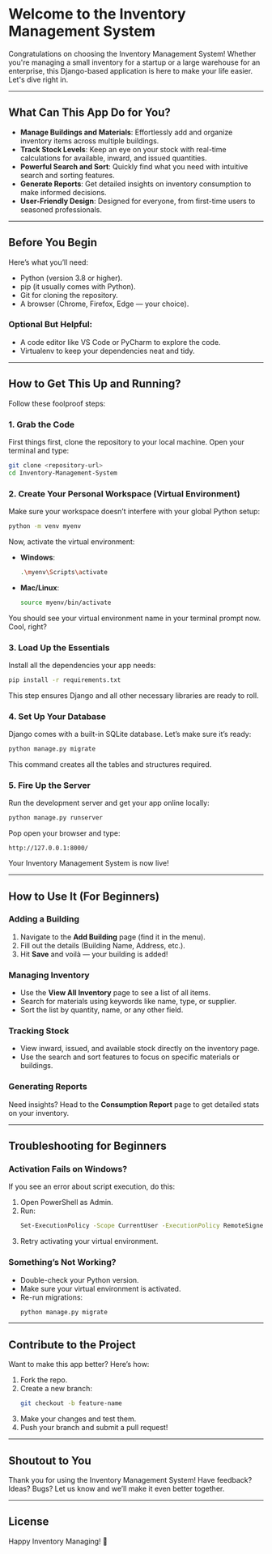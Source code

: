 # Welcome to the Inventory Management System

Congratulations on choosing the Inventory Management System! Whether you're managing a small inventory for a startup or a large warehouse for an enterprise, this Django-based application is here to make your life easier. Let's dive right in.

---

## What Can This App Do for You?

- **Manage Buildings and Materials**: Effortlessly add and organize inventory items across multiple buildings.
- **Track Stock Levels**: Keep an eye on your stock with real-time calculations for available, inward, and issued quantities.
- **Powerful Search and Sort**: Quickly find what you need with intuitive search and sorting features.
- **Generate Reports**: Get detailed insights on inventory consumption to make informed decisions.
- **User-Friendly Design**: Designed for everyone, from first-time users to seasoned professionals.

---

## Before You Begin

Here’s what you’ll need:

- Python (version 3.8 or higher).
- pip (it usually comes with Python).
- Git for cloning the repository.
- A browser (Chrome, Firefox, Edge — your choice).

### Optional But Helpful:

- A code editor like VS Code or PyCharm to explore the code.
- Virtualenv to keep your dependencies neat and tidy.

---

## How to Get This Up and Running?

Follow these foolproof steps:

### 1. Grab the Code
First things first, clone the repository to your local machine. Open your terminal and type:

```bash
git clone <repository-url>
cd Inventory-Management-System
```

### 2. Create Your Personal Workspace (Virtual Environment)
Make sure your workspace doesn’t interfere with your global Python setup:

```bash
python -m venv myenv
```

Now, activate the virtual environment:

- **Windows**:
  ```bash
  .\myenv\Scripts\activate
  ```
- **Mac/Linux**:
  ```bash
  source myenv/bin/activate
  ```

You should see your virtual environment name in your terminal prompt now. Cool, right?

### 3. Load Up the Essentials
Install all the dependencies your app needs:

```bash
pip install -r requirements.txt
```

This step ensures Django and all other necessary libraries are ready to roll.

### 4. Set Up Your Database
Django comes with a built-in SQLite database. Let’s make sure it’s ready:

```bash
python manage.py migrate
```

This command creates all the tables and structures required.

### 5. Fire Up the Server
Run the development server and get your app online locally:

```bash
python manage.py runserver
```

Pop open your browser and type:

```
http://127.0.0.1:8000/
```

Your Inventory Management System is now live!

---

## How to Use It (For Beginners)

### Adding a Building
1. Navigate to the **Add Building** page (find it in the menu).
2. Fill out the details (Building Name, Address, etc.).
3. Hit **Save** and voilà — your building is added!

### Managing Inventory
- Use the **View All Inventory** page to see a list of all items.
- Search for materials using keywords like name, type, or supplier.
- Sort the list by quantity, name, or any other field.

### Tracking Stock
- View inward, issued, and available stock directly on the inventory page.
- Use the search and sort features to focus on specific materials or buildings.

### Generating Reports
Need insights? Head to the **Consumption Report** page to get detailed stats on your inventory.

---

## Troubleshooting for Beginners

### Activation Fails on Windows?

If you see an error about script execution, do this:

1. Open PowerShell as Admin.
2. Run:
   ```bash
   Set-ExecutionPolicy -Scope CurrentUser -ExecutionPolicy RemoteSigned
   ```
3. Retry activating your virtual environment.

### Something’s Not Working?
- Double-check your Python version.
- Make sure your virtual environment is activated.
- Re-run migrations:
  ```bash
  python manage.py migrate
  ```

---

## Contribute to the Project
Want to make this app better? Here’s how:

1. Fork the repo.
2. Create a new branch:
   ```bash
   git checkout -b feature-name
   ```
3. Make your changes and test them.
4. Push your branch and submit a pull request!

---

## Shoutout to You
Thank you for using the Inventory Management System! Have feedback? Ideas? Bugs? Let us know and we’ll make it even better together.

---

## License

Happy Inventory Managing! 🚀

